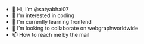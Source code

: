 - 👋 Hi, I’m @satyabhai07
- 👀 I’m interested in coding
- 🌱 I’m currently learning frontend
- 💞️ I’m looking to collaborate on webgraphworldwide
- 📫 How to reach me by the mail

<!---
satyabhai07/satyabhai07 is a ✨ special ✨ repository because its `README.md` (this file) appears on your GitHub profile.
You can click the Preview link to take a look at your changes.
--->
